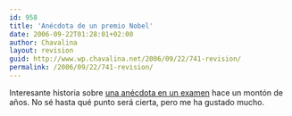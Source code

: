 ```yaml
---
id: 958
title: 'Anécdota de un premio Nobel'
date: 2006-09-22T01:28:01+02:00
author: Chavalina
layout: revision
guid: http://www.wp.chavalina.net/2006/09/22/741-revision/
permalink: /2006/09/22/741-revision/
---
```

Interesante historia sobre <a href="http://www.makarras.org/detallenoticia.php?noticia=960" target="_blank">una anécdota en un examen</a> hace un montón de a&ntilde;os. No sé hasta qué punto será cierta, pero me ha gustado mucho.